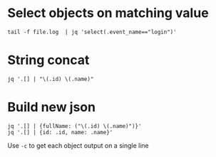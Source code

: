 # Select objects on matching value
````
tail -f file.log  | jq 'select(.event_name=="login")'
````

# String concat
````
jq '.[] | "\(.id) \(.name)"
````
# Build new json
````
jq '.[] | {fullName: ("\(.id) \(.name)")}'
jq '.[] | {id: .id, name: .name}'
````
Use `-c` to get each object output on a single line
